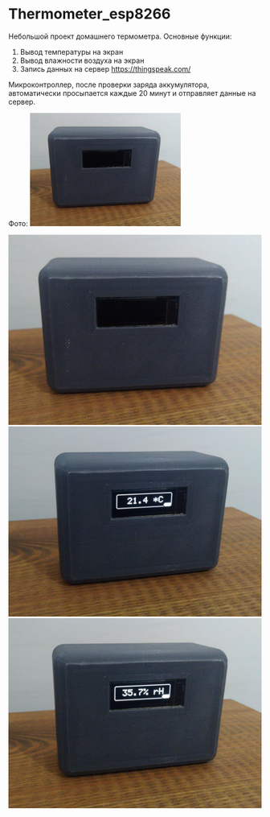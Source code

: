 # Thermometer_esp8266

Небольшой проект домашнего термометра.
Основные функции:
1) Вывод температуры на экран
2) Вывод влажности воздуха на экран
3) Запись данных на сервер https://thingspeak.com/

Микроконтроллер, после проверки заряда аккумулятора, автоматически просыпается каждые 20 минут и отправляет данные на сервер.

Фото:
<img src="Files/IMG_20230319_174846_1.jpg" alt="drawing" width="300"/>


![Изображение](Files/IMG_20230319_174846_1.jpg "Photo_1")![Изображение](Files/IMG_20230319_174854_1.jpg "Photo_2")![Изображение](Files/IMG_20230319_174858.jpg "Photo_3")
